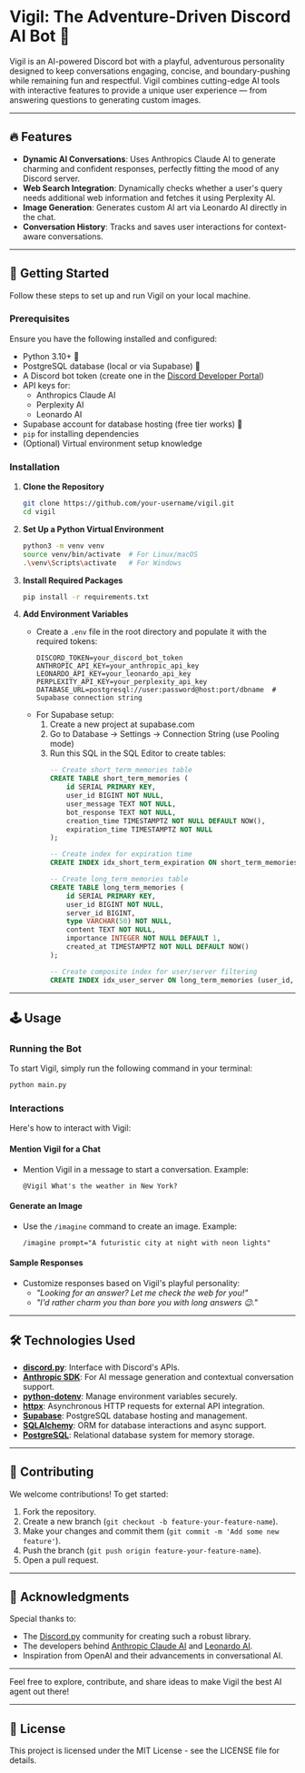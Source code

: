 # Vigil: The Adventure-Driven Discord AI Bot 🌟

Vigil is an AI-powered Discord bot with a playful, adventurous personality designed to keep conversations engaging, concise, and boundary-pushing while remaining fun and respectful. Vigil combines cutting-edge AI tools with interactive features to provide a unique user experience — from answering questions to generating custom images.

---

## 🔥 Features

- **Dynamic AI Conversations**: Uses Anthropics Claude AI to generate charming and confident responses, perfectly fitting the mood of any Discord server.
- **Web Search Integration**: Dynamically checks whether a user's query needs additional web information and fetches it using Perplexity AI.
- **Image Generation**: Generates custom AI art via Leonardo AI directly in the chat.
- **Conversation History**: Tracks and saves user interactions for context-aware conversations.

---

## 🚀 Getting Started

Follow these steps to set up and run Vigil on your local machine.

### Prerequisites

Ensure you have the following installed and configured:
- Python 3.10+ 🐍
- PostgreSQL database (local or via Supabase) 🐘
- A Discord bot token (create one in the [Discord Developer Portal](https://discord.com/developers/applications))
- API keys for:
  - Anthropics Claude AI
  - Perplexity AI
  - Leonardo AI
- Supabase account for database hosting (free tier works) 🔑
- `pip` for installing dependencies
- (Optional) Virtual environment setup knowledge

### Installation

1. **Clone the Repository**
   ```bash
   git clone https://github.com/your-username/vigil.git
   cd vigil
   ```

2. **Set Up a Python Virtual Environment**
   ```bash
   python3 -m venv venv
   source venv/bin/activate  # For Linux/macOS
   .\venv\Scripts\activate   # For Windows
   ```

3. **Install Required Packages**
   ```bash
   pip install -r requirements.txt
   ```

4. **Add Environment Variables**
   - Create a `.env` file in the root directory and populate it with the required tokens:
     ```env
     DISCORD_TOKEN=your_discord_bot_token
     ANTHROPIC_API_KEY=your_anthropic_api_key
     LEONARDO_API_KEY=your_leonardo_api_key
     PERPLEXITY_API_KEY=your_perplexity_api_key
     DATABASE_URL=postgresql://user:password@host:port/dbname  # Supabase connection string
     ```
   - For Supabase setup:
     1. Create a new project at supabase.com
     2. Go to Database → Settings → Connection String (use Pooling mode)
     3. Run this SQL in the SQL Editor to create tables:
        ```sql
        -- Create short_term_memories table
        CREATE TABLE short_term_memories (
            id SERIAL PRIMARY KEY,
            user_id BIGINT NOT NULL,
            user_message TEXT NOT NULL,
            bot_response TEXT NOT NULL,
            creation_time TIMESTAMPTZ NOT NULL DEFAULT NOW(),
            expiration_time TIMESTAMPTZ NOT NULL
        );
        
        -- Create index for expiration time
        CREATE INDEX idx_short_term_expiration ON short_term_memories (expiration_time);
        
        -- Create long_term_memories table 
        CREATE TABLE long_term_memories (
            id SERIAL PRIMARY KEY,
            user_id BIGINT NOT NULL,
            server_id BIGINT,
            type VARCHAR(50) NOT NULL,
            content TEXT NOT NULL,
            importance INTEGER NOT NULL DEFAULT 1,
            created_at TIMESTAMPTZ NOT NULL DEFAULT NOW()
        );
        
        -- Create composite index for user/server filtering
        CREATE INDEX idx_user_server ON long_term_memories (user_id, server_id);
        ```

---

## 🕹️ Usage

### Running the Bot
To start Vigil, simply run the following command in your terminal:
```bash
python main.py
```

### Interactions
Here's how to interact with Vigil:

#### **Mention Vigil for a Chat**
- Mention Vigil in a message to start a conversation. Example:
  ```
  @Vigil What's the weather in New York?
  ```

#### **Generate an Image**
- Use the `/imagine` command to create an image. Example:
  ```
  /imagine prompt="A futuristic city at night with neon lights"
  ```

#### **Sample Responses**
- Customize responses based on Vigil's playful personality:
  - *"Looking for an answer? Let me check the web for you!"*
  - *"I'd rather charm you than bore you with long answers 😉."*

---


## 🛠️ Technologies Used

- **[discord.py](https://discordpy.readthedocs.io/)**: Interface with Discord's APIs.
- **[Anthropic SDK](https://www.anthropic.com/)**: For AI message generation and contextual conversation support.
- **[python-dotenv](https://pypi.org/project/python-dotenv/)**: Manage environment variables securely.
- **[httpx](https://www.python-httpx.org/)**: Asynchronous HTTP requests for external API integration.
- **[Supabase](https://supabase.com/)**: PostgreSQL database hosting and management.
- **[SQLAlchemy](https://www.sqlalchemy.org/)**: ORM for database interactions and async support.
- **[PostgreSQL](https://www.postgresql.org/)**: Relational database system for memory storage.

---

## 🤝 Contributing

We welcome contributions! To get started:

1. Fork the repository.
2. Create a new branch (`git checkout -b feature-your-feature-name`).
3. Make your changes and commit them (`git commit -m 'Add some new feature'`).
4. Push the branch (`git push origin feature-your-feature-name`).
5. Open a pull request.

---


## 🙌 Acknowledgments

Special thanks to:
- The [Discord.py](https://discordpy.readthedocs.io/) community for creating such a robust library.
- The developers behind [Anthropic Claude AI](https://www.anthropic.com/) and [Leonardo AI](https://leonardo.ai/).
- Inspiration from OpenAI and their advancements in conversational AI.

---

Feel free to explore, contribute, and share ideas to make Vigil the best AI agent out there!

---

## 📝 License

This project is licensed under the MIT License - see the LICENSE file for details.
